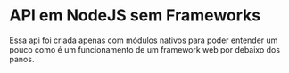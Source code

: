 # API em NodeJS sem Frameworks
Essa api foi criada apenas com módulos nativos para poder entender um pouco como é um funcionamento de um framework web por debaixo dos panos.
